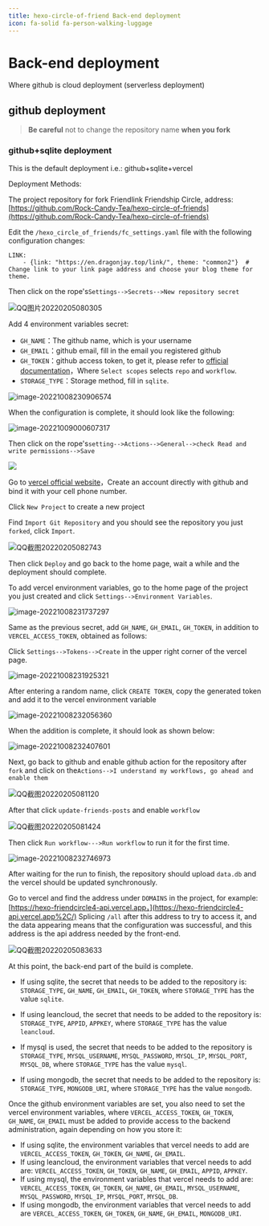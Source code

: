 ```yaml
---
title: hexo-circle-of-friend Back-end deployment
icon: fa-solid fa-person-walking-luggage
---
```


# Back-end deployment

Where github is cloud deployment (serverless deployment)

## github deployment

> **Be careful** not to change the repository name **when you fork**

### github+sqlite deployment

This is the default deployment i.e.: github+sqlite+vercel

Deployment Methods:

The project repository for fork Friendlink Friendship Circle, address:[https://github.com/Rock-Candy-Tea/hexo-circle-of-friends](https://github.com/Rock-Candy-Tea/hexo-circle-of-friends)

Edit the `/hexo_circle_of_friends/fc_settings.yaml` file with the following configuration changes:

```
LINK:
    - {link: "https://en.dragonjay.top/link/", theme: "common2"}  # Change link to your link page address and choose your blog theme for theme.
```

Then click on the rope's`Settings-->Secrets-->New repository secret`

![QQ图片20220205080305](https://fcircle-doc.yyyzyyyz.cn/QQ%E5%9B%BE%E7%89%8720220205080305.png)

Add 4 environment variables secret:

-   `GH_NAME`：The github name, which is your username
-   `GH_EMAIL`：github email, fill in the email you registered github
-   `GH_TOKEN`：github access token, to get it, please refer to [official documentation](https://docs.github.com/cn/authentication/keeping-your-account-and-data-secure/creating-a-personal-access-token)，Where `Select scopes` selects `repo` and `workflow`.
-   `STORAGE_TYPE`：Storage method, fill in `sqlite`.

![image-20221008230906574](https://fcircle-doc.yyyzyyyz.cn/image-20221008230906574.png)

When the configuration is complete, it should look like the following:

![image-20221009000607317](https://fcircle-doc.yyyzyyyz.cn/image-20221009000607317.png)

Then click on the rope's`setting-->Actions-->General-->check Read and write permissions-->Save`

![](https://fcircle-doc.yyyzyyyz.cn/workflow_permissions.png)

Go to [vercel official website](https://vercel.com/)，Create an account directly with github and bind it with your cell phone number.

Click `New Project` to create a new project

Find `Import Git Repository` and you should see the repository you just `forked`, click `Import`.

![QQ截图20220205082743](https://fcircle-doc.yyyzyyyz.cn/QQ%E6%88%AA%E5%9B%BE20220205082743.png)

Then click `Deploy` and go back to the home page, wait a while and the deployment should complete.

To add vercel environment variables, go to the home page of the project you just created and click `Settings-->Environment Variables`.

![image-20221008231737297](https://fcircle-doc.yyyzyyyz.cn/image-20221008231737297.png)

Same as the previous secret, add `GH_NAME`, `GH_EMAIL`, `GH_TOKEN`, in addition to `VERCEL_ACCESS_TOKEN`, obtained as follows:

Click `Settings-->Tokens-->Create` in the upper right corner of the vercel page.

![image-20221008231925321](https://fcircle-doc.yyyzyyyz.cn/image-20221008231925321.png)

After entering a random name, click `CREATE TOKEN`, copy the generated token and add it to the vercel environment variable

![image-20221008232056360](https://fcircle-doc.yyyzyyyz.cn/image-20221008232056360.png)

When the addition is complete, it should look as shown below:

![image-20221008232407601](https://fcircle-doc.yyyzyyyz.cn/image-20221008232407601.png)

Next, go back to github and enable github action for the repository after `fork` and click on the`Actions-->I understand my workflows, go ahead and enable them`

![QQ截图20220205081120](https://fcircle-doc.yyyzyyyz.cn/QQ%E6%88%AA%E5%9B%BE20220205081120.png)

After that click `update-friends-posts` and enable `workflow`

![QQ截图20220205081424](https://fcircle-doc.yyyzyyyz.cn/QQ%E6%88%AA%E5%9B%BE20220205081424.png)

Then click `Run workflow--->Run workflow` to run it for the first time.

![image-20221008232746973](https://fcircle-doc.yyyzyyyz.cn/image-20221008232746973.png)

After waiting for the run to finish, the repository should upload `data.db` and the vercel should be updated synchronously.

Go to vercel and find the address under `DOMAINS` in the project, for example:[https://hexo-friendcircle4-api.vercel.app，](https://hexo-friendcircle4-api.vercel.app%2C/) Splicing `/all` after this address to try to access it, and the data appearing means that the configuration was successful, and this address is the api address needed by the front-end.

![QQ截图20220205083633](https://fcircle-doc.yyyzyyyz.cn/QQ%E6%88%AA%E5%9B%BE20220205083633.png)

At this point, the back-end part of the build is complete.

-   If using sqlite, the secret that needs to be added to the repository is: `STORAGE_TYPE`, `GH_NAME`, `GH_EMAIL`, `GH_TOKEN`, where `STORAGE_TYPE` has the value `sqlite`.
    
-   If using leancloud, the secret that needs to be added to the repository is: `STORAGE_TYPE`, `APPID`, `APPKEY`, where `STORAGE_TYPE` has the value `leancloud`.
    
-   If mysql is used, the secret that needs to be added to the repository is `STORAGE_TYPE`, `MYSQL_USERNAME`, `MYSQL_PASSWORD`, `MYSQL_IP`, `MYSQL_PORT`, `MYSQL_DB`, where `STORAGE_TYPE` has the value `mysql`.
    
-   If using mongodb, the secret that needs to be added to the repository is: `STORAGE_TYPE`, `MONGODB_URI`, where `STORAGE_TYPE` has the value `mongodb`.
    

Once the github environment variables are set, you also need to set the vercel environment variables, where `VERCEL_ACCESS_TOKEN`, `GH_TOKEN`, `GH_NAME`, `GH_EMAIL` must be added to provide access to the backend administration, again depending on how you store it:

-   If using sqlite, the environment variables that vercel needs to add are `VERCEL_ACCESS_TOKEN`, `GH_TOKEN`, `GH_NAME`, `GH_EMAIL`.
-   If using leancloud, the environment variables that vercel needs to add are: `VERCEL_ACCESS_TOKEN`, `GH_TOKEN`, `GH_NAME`, `GH_EMAIL`, `APPID`, `APPKEY`.
-   If using mysql, the environment variables that vercel needs to add are: `VERCEL_ACCESS_TOKEN`, `GH_TOKEN`, `GH_NAME`, `GH_EMAIL`, `MYSQL_USERNAME`, `MYSQL_PASSWORD`, `MYSQL_IP`, `MYSQL_PORT`, `MYSQL_DB`.
-   If using mongodb, the environment variables that vercel needs to add are `VERCEL_ACCESS_TOKEN`, `GH_TOKEN`, `GH_NAME`, `GH_EMAIL`, `MONGODB_URI`.